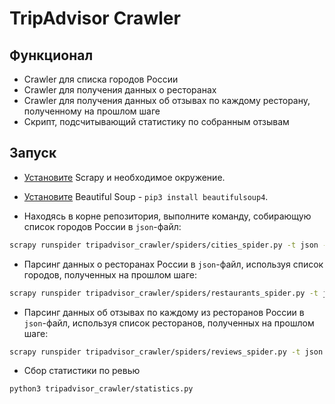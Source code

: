 # TripAdvisor Crawler

## Функционал

- Crawler для списка городов России
- Crawler для получения данных о ресторанах
- Crawler для получения данных об отзывах по каждому ресторану, полученному на прошлом шаге
- Скрипт, подсчитывающий статистику по собранным отзывам

## Запуск

- [Установите](https://docs.scrapy.org/en/latest/intro/install.html) Scrapy и необходимое окружение.
- [Установите](https://pypi.org/project/beautifulsoup4/) Beautiful Soup - `pip3 install beautifulsoup4`.

- Находясь в корне репозитория, выполните команду, собирающую список городов России в `json`-файл:

```bash
scrapy runspider tripadvisor_crawler/spiders/cities_spider.py -t json -o - > cities.json
```

- Парсинг данных о ресторанах России в `json`-файл, используя список городов, полученных на прошлом шаге:

```bash
scrapy runspider tripadvisor_crawler/spiders/restaurants_spider.py -t json -o - > restaurants.json
```

- Парсинг данных об отзывах по каждому из ресторанов России в `json`-файл, используя список ресторанов, полученных на прошлом шаге:

```bash
scrapy runspider tripadvisor_crawler/spiders/reviews_spider.py -t json -o - > reviews.json
```

- Сбор статистики по ревью

```bash
python3 tripadvisor_crawler/statistics.py
```
